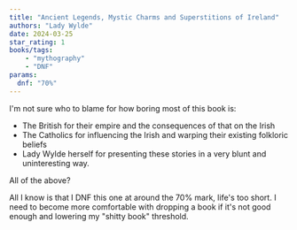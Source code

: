 ```yaml
---
title: "Ancient Legends, Mystic Charms and Superstitions of Ireland"
authors: "Lady Wylde"
date: 2024-03-25
star_rating: 1
books/tags:
    - "mythography"
    - "DNF"
params:
  dnf: "70%"
---
```


I'm not sure who to blame for how boring most of this book is:

- The British for their empire and the consequences of that on the Irish
- The Catholics for influencing the Irish and warping their existing folkloric beliefs
- Lady Wylde herself for presenting these stories in a very blunt and uninteresting way.

All of the above?

<!--more--> 

All I know is that I DNF this one at around the 70% mark, life's too short. I need to become more comfortable with dropping a book if it's not good enough and lowering my "shitty book" threshold.